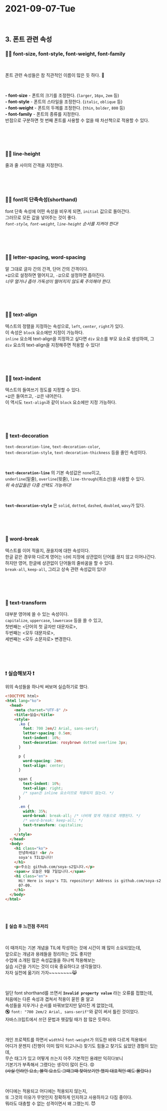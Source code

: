 # 2021-09-07-Tue

<br/>

## 3. 폰트 관련 속성

### 👩‍✈️ font-size, font-style, font-weight, font-family

<br>

폰트 관련 속성들은 참 직관적인 이름이 많은 듯 하다. 🙋

<br/>

**- font-size** - 폰트의 크기를 조정한다. (`larger`, `16px`, `2em` 등)  
**- font-style** - 폰트의 스타일을 조정한다. (`italic`, `oblique` 등)  
**- font-weight** - 폰트의 두께를 조정한다. (`thin`, `bolder`, `800` 등)  
**- font-family** - 폰트의 종류를 지정한다.  
 반점으로 구분하면 첫 번째 폰트를 사용할 수 없을 때 차선책으로 적용할 수 있다.

<br/>
<br/>
<br/>

### 👨‍✈️ line-height

줄과 줄 사이의 간격을 지정한다.

<br/>
<br/>
<br/>

### 👩‍🚀 font의 단축속성(shorthand)

font 단축 속성에 어떤 속성을 비우게 되면, `initial` 값으로 돌아간다.  
그러므로 모든 값을 넣어주는 것이 좋다.  
_`font-style`, `font-weight`, `line-height` 순서를 지켜야 한다!_

<br/>
<br/>
<br/>

### 👨‍🚀 letter-spacing, word-spacing

말 그대로 글자 간의 간격, 단어 간의 간격이다.  
`+값`으로 설정하면 멀어지고, `-값`으로 설정하면 좁아진다.  
_너무 멀거나 좁아 가독성이 떨어지지 않도록 주의해야 한다._

<br/>
<br/>
<br/>

### 👩‍⚖️ text-align

텍스트의 정렬을 지정하는 속성으로, `left`, `center`, `right`가 있다.  
이 속성은 `block` 요소에만 지정이 가능하다.  
`inline` 요소에 text-align을 지정하고 싶다면 `div` 요소를 부모 요소로 생성하여, 그 `div` 요소의 text-align을 지정해주면 적용할 수 있다!

<br/>
<br/>
<br/>

### 👨‍⚖️ text-indent

텍스트의 들여쓰기 정도를 지정할 수 있다.  
`+값`은 들여쓰고, `-값`은 내어쓴다.  
이 역시도 `text-align`과 같이 `block` 요소에만 지정 가능하다.

<br/>
<br/>
<br/>

### 👰 text-decoration

`text-decoration-line`, `text-decoration-color`,  
 `text-decoration-style`, `text-decoration-thickness` 등을 줄인 속성이다.

 <br/>

**`text-decoration-line`** 의 기본 속성값은 `none`이고,  
`underline`(밑줄), `overline`(윗줄), `line-through`(취소선)을 사용할 수 있다.  
_위 속성값들은 다중 선택도 가능하다!_

<br/>

**`text-decoration-style`** 은 `solid`, `dotted`, `dashed`, `doubled`, `wavy`가 있다.

<br/>
<br/>
<br/>

### 🤵 word-break

텍스트를 이어 적을지, 끊을지에 대한 속성이다.  
한글 같은 경우와 다르게 영어는 너비 지정에 상관없이 단어를 끊지 않고 이어나간다.  
하지만 영어, 한글에 상관없이 단어들의 줄바꿈을 할 수 있다.  
`break-all`, `keep-all`, 그리고 상속 관련 속성값이 있다!

<br/>
<br/>
<br/>

### 👸 text-transform

대부분 영어에 쓸 수 있는 속성이다.  
`capitalize`, `uppercase`, `lowercase` 등을 쓸 수 있고,  
첫번째는 <단어의 첫 글자만 대문자로>,  
두번째는 <모두 대문자로>,  
세번째는 <모두 소문자로> 변경한다.

<br/>
<br/>
<br/>

### ❗ 실습해보자 ❗

위의 속성들을 하나씩 써보며 실습하기로 했다.

```html
<!DOCTYPE html>
<html lang="ko">
  <head>
    <meta charset="UTF-8" />
    <title>실습</title>
    <style>
      .ko {
        font: 700 2em/2 Arial, sans-serif;
        letter-spacing: 0.5em;
        text-indent: 10%;
        text-decoration: rosybrown dotted overline 3px;
      }

      p {
        word-spacing: 2em;
        text-align: center;
      }

      span {
        text-indent: 10%;
        text-align: right;
        /* span은 inline 요소이므로 적용되지 않는다. */
      }

      .en {
        width: 35%;
        word-break: break-all; /* 너비에 맞게 자동으로 개행된다. */
        /* word-break: keep-all; */
        text-transform: capitalize;
      }
    </style>
  </head>
  <body>
    <h1 class="ko">
      안녕하세요! <br />
      soya's TIL입니다!
    </h1>
    <p>주소는 github.com/soya-s2입니다.</p>
    <span>✔ 오늘은 9월 7일입니다.</span>
    <h1 class="en">
      Hi! Here is soya's TIL repository! Address is github.com/soya-s2. Today is
      07-09.
    </h1>
  </body>
</html>
```

<br/>
<br/>

#### 👻 실습 후 느낀점 주저리

<br/>

이 때까지는 기본 개념을 TIL에 작성하는 것에 시간이 꽤 많이 소요되었는데,  
앞으로는 개념과 용례들을 정리하는 것도 좋지만  
수업에 소개된 많은 속성값들을 하나씩 적용해보는  
실습 시간을 가지는 것이 더욱 중요하다고 생각들었다.  
자자 실천에 옮기러 가자~~~~~~~~😹

<br/>

일단 font shorthand를 쓰면서 **`Invalid property value`** 라는 오류를 접했는데,  
처음에는 다른 속성과 겹쳐서 적용이 묻힌 줄 알고  
속성들을 지우거나 순서를 바꿔보았지만 달라진 게 없었는데,  
🔇 `font: "700 2em/2 Arial, sans-serif"`와 같이 써서 틀린 것이었다.  
자바스크립트에서 쓰던 문법과 헷갈릴 때가 참 많은 듯하다.

<br/>
 
개인 프로젝트를 하면서 `width`나 `font-weight`가 의도한 바와 다르게 적용돼서   
어디가 문젠지 (진행이 이미 많이 되고나니) 찾기도 힘들고 찾기도 싫었던 경험이 있는데,   
무슨 태그가 있고 어떻게 쓰는지 아주 기본적인 용례만 익히다보니   
기본기가 부족해서 그랬다는 생각이 많이 든다. 😟   
~~(사실 인라인 요소, 블럭 요소도 그때그때 찾아보기만 했지 대표적인 예도 몰랐다.)~~

<br/>

어디에는 적용되고 어디에는 적용되지 않는지,  
또 그것의 이유가 무엇인지 정확하게 인지하고 사용하자고 다짐 중이다.  
뭐라도 대충할 수 없는 성격이면서 왜 그랬는지. 😈

<br/>
<br/>
